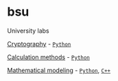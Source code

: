 # bsu
University labs

[Cryptography](https://github.com/dimafurs1337/bsu/tree/master/cryptography) - [`Python`](https://github.com/dimafurs1337/bsu/search?l=python)

[Calculation methods](https://github.com/dimafurs1337/bsu/tree/master/calculation%20methods) - [`Python`](https://github.com/dimafurs1337/bsu/search?l=python)

[Mathematical modeling](https://github.com/dimafurs1337/bsu/tree/master/mathematical%20modeling) - [`Python`](https://github.com/dimafurs1337/bsu/search?l=python), [`C++`](https://github.com/dimafurs1337/bsu/search?l=C%2B%2B)
